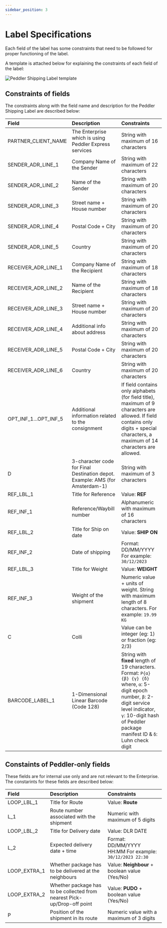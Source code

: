 ```yaml
---
sidebar_position: 3
---
```


# Label Specifications

Each field of the label has some constraints that need to be followed for proper functioning of the label. 

A template is attached below for explaining the constraints of each field of the label:

![Peddler Shipping Label template](/img/peddler-shipping-label-template.png)

## Constraints of fields

The constraints along with the field name and description for the Peddler Shipping Label are described below:

| **Field** | **Description** | **Constraints** |
|:---|:---|:---|
| PARTNER_CLIENT_NAME | The Enterprise which is using Peddler Express services | String with maximum of 16 characters |
| SENDER_ADR_LINE_1 | Company Name of the Sender | String with maximum of 22 characters |
| SENDER_ADR_LINE_2 | Name of the Sender | String with maximum of 20 characters |
| SENDER_ADR_LINE_3 | Street name + House number | String with maximum of 20 characters |
| SENDER_ADR_LINE_4  | Postal Code + City | String with maximum of 20 characters |
| SENDER_ADR_LINE_5  | Country | String with maximum of 20 characters |
| RECEIVER_ADR_LINE_1 | Company Name of the Recipient | String with maximum of 18 characters |
| RECEIVER_ADR_LINE_2 | Name of the Recipient | String with maximum of 18 characters |
| RECEIVER_ADR_LINE_3  | Street name + House number | String with maximum of 20 characters |
| RECEIVER_ADR_LINE_4  | Additional info about address | String with maximum of 20 characters |
| RECEIVER_ADR_LINE_5  | Postal Code + City | String with maximum of 20 characters |
| RECEIVER_ADR_LINE_6 | Country | String with maximum of 20 characters |
| OPT_INF_1…OPT_INF_5 | Additional information related to the consignment | If field contains only alphabets (for field title), maximum of 9 characters are allowed. If field contains only digits + special characters, a maximum of 14 characters are allowed. |
| D | 3-character code for Final Destination depot. Example: AMS (for Amsterdam-1) | String with maximum of 3 characters |
| REF_LBL_1  | Title for Reference | Value: **REF** |
| REF_INF_1  | Reference/Waybill number | Alphanumeric with maximum of 16 characters |
| REF_LBL_2  | Title for Ship on date | Value: **SHIP ON** |
| REF_INF_2  | Date of shipping | Format: DD/MM/YYYY For example: ``30/12/2023`` |
| REF_LBL_3  | Title for Weight | Value: **WEIGHT** |
| REF_INF_3  | Weight of the shipment | Numeric value + units of weight. String with maximum length of 8 characters. For example: ``19.99 KG`` |
| C | Colli | Value can be integer (eg: 1) or fraction (eg: 2/3) |
| BARCODE_LABEL_1  | 1-Dimensional Linear Barcode (Code 128) | String with **fixed** length of 19 characters. <br /> Format: `P{α} {β} {γ} {δ}` where, `α`: 5-digit epoch number, `β`: 2-digit service level indicator, `γ`: 10-digit hash of Peddler package manifest ID & `δ`: Luhn check digit |

## Constaints of Peddler-only fields

These fields are for internal use only and are not relevant to the Enterprise. The constarints for these fields are described below:

| **Field** | **Description** | **Constraints** |
|:---|:---|:---|
| LOOP_LBL_1  | Title for Route | Value: **Route** |
| L_1  | Route number associated with the shipment | Numeric with maximum of 5 digits |
| LOOP_LBL_2 | Title for Delivery date | Value: DLR DATE |
| L_2  | Expected delivery date + time | Format: DD/MM/YYYY HH:MM For example: ``30/12/2023 22:30`` |
| LOOP_EXTRA_1  | Whether package has to be delivered at the neighbours | Value: **Neighbour** + boolean value (Yes/No) |
| LOOP_EXTRA_2  | Whether package has to be collected from nearest Pick-up/Drop-off point | Value: **PUDO** + boolean value (Yes/No) |
| P | Position of the shipment in its route | Numeric value with a maximum of 3 digits |